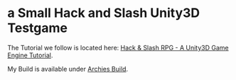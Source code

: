 # a Small Hack and Slash Unity3D Testgame


The Tutorial we follow is located here: [Hack & Slash RPG - A Unity3D Game Engine Tutorial](http://www.burgzergarcade.com/hack-slash-rpg-unity3d-game-engine-tutorial).


My Build is available under [Archies Build](http://www.is-a-geek.ch/hack-and-slash/ArchieBuild/ArchieBuild.html).
